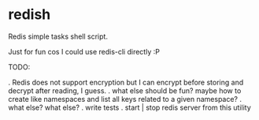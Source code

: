 redish
======

Redis simple tasks shell script.

Just for fun cos I could use redis-cli directly :P


TODO:

  . Redis does not support encryption but I can encrypt before storing and decrypt after reading, I guess.
  . what else should be fun? maybe how to create like namespaces and list all keys related to a given namespace?
  . what else? what else?
  . write tests
  . start | stop redis server from this utility
